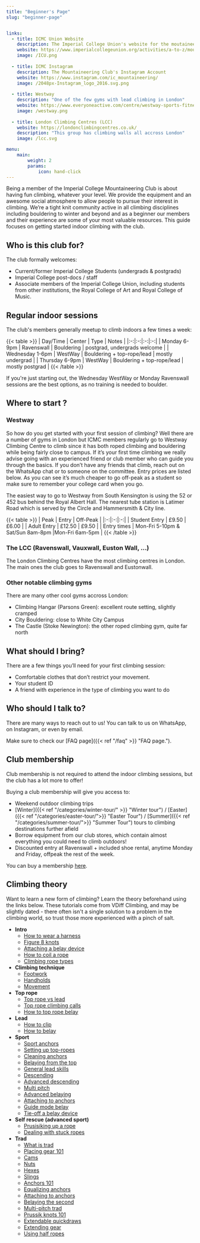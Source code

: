 ```yaml
---
title: "Beginner's Page"
slug: "beginner-page"


links:
  - title: ICMC Union Website
    description: The Imperial College Union's website for the moutaineering club
    website: https://www.imperialcollegeunion.org/activities/a-to-z/mountaineering
    image: /ICU.png
    
  - title: ICMC Instagram
    description: The Mountaineering Club's Instagram Account
    website: https://www.instagram.com/ic_mountaineering/
    image: /2048px-Instagram_logo_2016.svg.png
    
  - title: Westway
    description: "One of the few gyms with lead climbing in London"
    website: https://www.everyoneactive.com/centre/westway-sports-fitness-centre/climbing/
    image: /westway.png
    
  - title: London Climbing Centres (LCC)
    website: https://londonclimbingcentres.co.uk/
    description: "This group has climbing walls all accross London"
    image: /lcc.svg

menu:
    main:
        weight: 2
        params: 
            icon: hand-click
---
```


Being a member of the Imperial College Mountaineering Club is about having fun climbing, whatever your level. We provide the equipment and an awesome social atmosphere to allow people to pursue their interest in climbing. We’re a tight knit community active in all climbing disciplines including bouldering to winter and beyond and as a beginner our members and their experience are some of your most valuable resources. This guide focuses on getting started indoor climbing with the club.

## Who is this club for?
The club formally welcomes:
- Current/former Imperial College Students (undergrads & postgrads)
- Imperial College post-docs / staff
- Associate members of the Imperial College Union, including students from other institutions, the Royal College of Art and Royal College of Music.

## Regular indoor sessions

The club's members generally meetup to climb indoors a few times a week: 

{{< table >}}
| Day/Time | Center | Type | Notes | 
|:-:|:-:|:-:|:-:|
| Monday 6-9pm | Ravenswall | Bouldering | postgrad, undergrads welcome |
| Wednesday 1-6pm | WestWay | Bouldering + top-rope/lead | mostly undergrad |
| Thursday 6-9pm | WestWay | Bouldering + top-rope/lead | mostly postgrad |
{{< /table >}}

If you're just starting out, the Wednesday WestWay or Monday Ravenswall sessions are the best options, as no training is needed to boulder.

## Where to start ?

### Westway

So how do you get started with your first session of climbing? Well there are a number of gyms in London but ICMC members regularly go to Westway Climbing Centre to climb since it has both roped climbing and bouldering while being fairly close to campus. If it’s your first time climbing we really advise going with an experienced friend or club member who can guide you through the basics. If you don’t have any friends that climb, reach out on the WhatsApp chat or to someone on the committee. Entry prices are listed below. As you can see it’s much cheaper to go off-peak as a student so make sure to remember your college card when you go.

The easiest way to go to Westway from South Kensington is using the 52 or 452 bus behind the Royal Albert Hall.
The nearest tube station is Latimer Road which is served by the Circle and Hammersmith & City line.

{{< table >}}
| Peak | Entry | Off-Peak |
|:-:|:-:|:-:|
| Student Entry | £9.50 | £6.00 |
| Adult Entry | £12.50 | £9.50 |
| Entry times | Mon-Fri 5-10pm & Sat/Sun 8am-8pm |Mon-Fri 6am-5pm |
{{< /table >}}
### The LCC (Ravenswall, Vauxwall, Euston Wall, ...)

The London Climbing Centres have the most climbing centres in London. The main ones the club goes to Ravenswall and Eustonwall.

### Other notable climbing gyms

There are many other cool gyms accross London:
- Climbing Hangar (Parsons Green): excellent route setting, slightly cramped
- City Bouldering: close to White City Campus
- The Castle (Stoke Newington): the other roped climbing gym, quite far north

## What should I bring?

There are a few things you’ll need for your first climbing session:

- Comfortable clothes that don’t restrict your movement. 
- Your student ID
- A friend with experience in the type of climbing you want to do


## Who should I talk to?

There are many ways to reach out to us! You can talk to us on WhatsApp, on Instagram, or even by email.

Make sure to check our [FAQ page]({{< ref "/faq" >}} "FAQ page.").

## Club membership

Club membership is not required to attend the indoor climbing sessions, but the club has a lot more to offer!

Buying a club membership will give you access to:
- Weekend outdoor climbing trips
- [Winter]({{< ref "/categories/winter-tour/" >}} "Winter tour") / [Easter]({{< ref "/categories/easter-tour/">}} "Easter Tour") / [Summer]({{< ref "/categories/summer-tour/">}} "Summer Tour") tours to climbing destinations further afield
- Borrow equipment from our club stores, which contain almost everything you could need to climb outdoors! 
- Discounted entry at Ravenswall + included shoe rental, anytime Monday and Friday, offpeak the rest of the week.

You can buy a membership [here](https://www.imperialcollegeunion.org/activities/a-to-z/mountaineering).

## Climbing theory
Want to learn a new form of climbing? Learn the theory beforehand using the links below. These tutorials come from VDiff Climbing, and may be slightly dated - there often isn't a single solution to a problem in the climbing world, so trust those more experienced with a pinch of salt.


- **Intro**
  - [How to wear a harness](https://www.vdiffclimbing.com/basic-harness/)
  - [Figure 8 knots](https://www.vdiffclimbing.com/basic-tie-in/)
  - [Attaching a belay device](https://www.vdiffclimbing.com/basic-atc/)
  - [How to coil a rope](https://www.vdiffclimbing.com/coil-rope/)
  - [Climbing rope types](https://www.vdiffclimbing.com/basic-rope/)
- **Climbing technique**
  - [Footwork](https://www.vdiffclimbing.com/sport-technique-footwork/)
  - [Handholds](https://www.vdiffclimbing.com/sport-technique-handholds/)
  - [Movement](https://www.vdiffclimbing.com/sport-technique-movement/) 
- **Top rope**
  - [Top rope vs lead](https://www.vdiffclimbing.com/basic-top-rope/)
  - [Top rope climbing calls](https://www.vdiffclimbing.com/basic-calls/)
  - [How to top rope belay](https://www.vdiffclimbing.com/basic-top-rope-belay/)
- **Lead** 
  - [How to clip](https://www.vdiffclimbing.com/basic-lead-climb/)
  - [How to belay](https://www.vdiffclimbing.com/basic-lead-belay/)
- **Sport** 
  - [Sport anchors](https://www.vdiffclimbing.com/sport-anchor-intro/) 
  - [Setting up top-ropes](https://www.vdiffclimbing.com/sport-top-rope/)
  - [Cleaning anchors](https://www.vdiffclimbing.com/sport-top-rope/)
  - [Belaying from the top](https://www.vdiffclimbing.com/sport-anchor/) 
  - [General lead skills](https://www.vdiffclimbing.com/sport-lead/) 
  - [Descending](https://www.vdiffclimbing.com/sport-descending/)
  - [Advanced descending](https://www.vdiffclimbing.com/extend-atc/)
  - [Multi pitch](https://www.vdiffclimbing.com/sport-multipitch/)
  - [Advanced belaying](https://www.vdiffclimbing.com/better-belayer/) 
  - [Attaching to anchors](https://www.vdiffclimbing.com/slings-daisy-chains/) 
  - [Guide mode belay](https://www.vdiffclimbing.com/guide-mode/)
  - [Tie-off a belay device](https://www.vdiffclimbing.com/tieoff-belay/)
- **Self rescue (advanced sport)**
  - [Prusisiking up a rope](https://www.vdiffclimbing.com/prusik-rope/)
  - [Dealing with stuck ropes](https://www.vdiffclimbing.com/stuck-ropes/)
- **Trad**
  - [What is trad](https://www.vdiffclimbing.com/trad-climbing/)
  - [Placing gear 101](https://www.vdiffclimbing.com/trad-gear/)
  - [Cams](https://www.vdiffclimbing.com/cam/)
  - [Nuts](https://www.vdiffclimbing.com/nuts/)
  - [Hexes](https://www.vdiffclimbing.com/hexes/)
  - [Slings](https://www.vdiffclimbing.com/slings/)
  - [Anchors 101](https://www.vdiffclimbing.com/anchors-intro/)
  - [Equalizing anchors](https://www.vdiffclimbing.com/anchors-equalize/)
  - [Attaching to anchors](https://www.vdiffclimbing.com/anchors-attach/)
  - [Belaying the second](https://www.vdiffclimbing.com/anchors-belay/)
  - [Multi-pitch trad](https://www.vdiffclimbing.com/multipitch/)
  - [Prussik knots 101](https://www.vdiffclimbing.com/prusik-types/)
  - [Extendable quickdraws](https://www.vdiffclimbing.com/extend-draw/)
  - [Extending gear](https://www.vdiffclimbing.com/extend/)
  - [Using half ropes](https://www.vdiffclimbing.com/half-ropes/)
